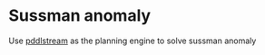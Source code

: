 # Sussman anomaly
Use [pddlstream](https://github.com/caelan/pddlstream) as the planning engine to solve sussman anomaly